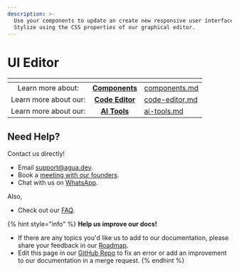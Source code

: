```yaml
---
description: >-
  Use your components to update an create new responsive user interfaces.
  Stylize using the CSS properties of our graphical editor.
---
```


# UI Editor



<table data-view="cards"><thead><tr><th align="center"></th><th align="center"></th><th data-hidden data-card-target data-type="content-ref"></th></tr></thead><tbody><tr><td align="center">Learn more about:</td><td align="center"><a href="../components.md"><strong>Components</strong></a></td><td><a href="../components.md">components.md</a></td></tr><tr><td align="center">Learn more about our:</td><td align="center"><a href="../code-editor.md"><strong>Code Editor</strong></a></td><td><a href="../code-editor.md">code-editor.md</a></td></tr><tr><td align="center">Learn more about our:</td><td align="center"> <a href="../ai-tools.md"><strong>AI Tools</strong></a></td><td><a href="../ai-tools.md">ai-tools.md</a></td></tr></tbody></table>



## Need Help?

Contact us directly!

* Email [support@agua.dev](mailto:support@agua.dev).
* Book a [meeting with our founders](https://agua.tools/meetings/developers/onboarding).
* Chat with us on [WhatsApp](https://wa.me/12396883277).

Also,

* Check out our [FAQ](../../help-and-community/faq.md).



{% hint style="info" %}
**Help us improve our docs!**

* If there are any topics you'd like us to add to our documentation, please share your feedback in our [Roadmap](https://roadmap.agua.app/).
* Edit this page in our [GitHub Repo](https://github.com/Agua-for-devs/agua-documentation) to fix an error or add an improvement to our documentation in a merge request.
{% endhint %}
